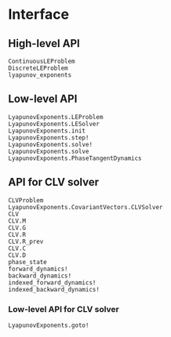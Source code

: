 # Interface

## High-level API

```@docs
ContinuousLEProblem
DiscreteLEProblem
lyapunov_exponents
```

## Low-level API

```@docs
LyapunovExponents.LEProblem
LyapunovExponents.LESolver
LyapunovExponents.init
LyapunovExponents.step!
LyapunovExponents.solve!
LyapunovExponents.solve
LyapunovExponents.PhaseTangentDynamics
```

## API for CLV solver

```@docs
CLVProblem
LyapunovExponents.CovariantVectors.CLVSolver
CLV
CLV.M
CLV.G
CLV.R
CLV.R_prev
CLV.C
CLV.D
phase_state
forward_dynamics!
backward_dynamics!
indexed_forward_dynamics!
indexed_backward_dynamics!
```

### Low-level API for CLV solver

```@docs
LyapunovExponents.goto!
```

